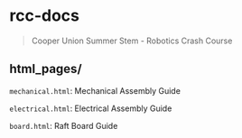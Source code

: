 # rcc-docs
> Cooper Union Summer Stem - Robotics Crash Course

## html_pages/
`mechanical.html`: Mechanical Assembly Guide

`electrical.html`: Electrical Assembly Guide

`board.html`: Raft Board Guide